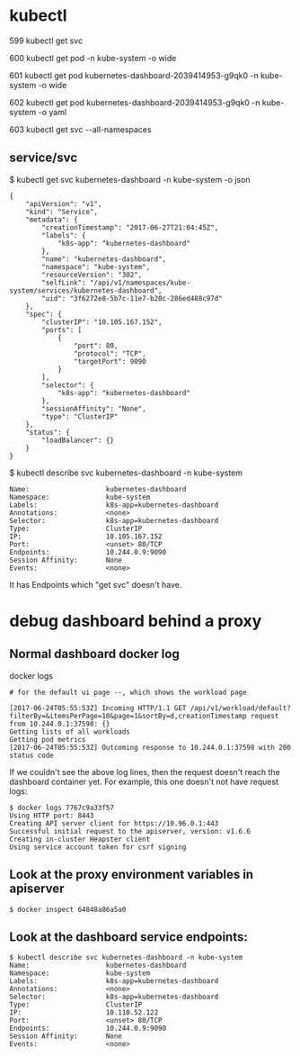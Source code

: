 # kubectl

  599  kubectl get svc
  
  600  kubectl get pod -n kube-system -o wide
  
  601  kubectl get pod kubernetes-dashboard-2039414953-g9qk0 -n kube-system -o wide
  
  602  kubectl get pod kubernetes-dashboard-2039414953-g9qk0 -n kube-system -o yaml
  
  603  kubectl get svc --all-namespaces

## service/svc
$  kubectl get svc kubernetes-dashboard -n kube-system -o json
```
{
    "apiVersion": "v1",
    "kind": "Service",
    "metadata": {
        "creationTimestamp": "2017-06-27T21:04:45Z",
        "labels": {
            "k8s-app": "kubernetes-dashboard"
        },
        "name": "kubernetes-dashboard",
        "namespace": "kube-system",
        "resourceVersion": "302",
        "selfLink": "/api/v1/namespaces/kube-system/services/kubernetes-dashboard",
        "uid": "3f6272e8-5b7c-11e7-b20c-286ed488c97d"
    },
    "spec": {
        "clusterIP": "10.105.167.152",
        "ports": [
            {
                "port": 80,
                "protocol": "TCP",
                "targetPort": 9090
            }
        ],
        "selector": {
            "k8s-app": "kubernetes-dashboard"
        },
        "sessionAffinity": "None",
        "type": "ClusterIP"
    },
    "status": {
        "loadBalancer": {}
    }
}
```

$ kubectl describe svc kubernetes-dashboard -n kube-system
```
Name:                   kubernetes-dashboard
Namespace:              kube-system
Labels:                 k8s-app=kubernetes-dashboard
Annotations:            <none>
Selector:               k8s-app=kubernetes-dashboard
Type:                   ClusterIP
IP:                     10.105.167.152
Port:                   <unset> 80/TCP
Endpoints:              10.244.0.9:9090
Session Affinity:       None
Events:                 <none>
```
It has Endpoints which "get svc" doesn't have.

# debug dashboard behind a proxy

## Normal dashboard docker log
docker logs <dashboard container id>
```
# for the default ui page --, which shows the workload page

[2017-06-24T05:55:53Z] Incoming HTTP/1.1 GET /api/v1/workload/default?filterBy=&itemsPerPage=10&page=1&sortBy=d,creationTimestamp request from 10.244.0.1:37598: {}
Getting lists of all workloads
Getting pod metrics
[2017-06-24T05:55:53Z] Outcoming response to 10.244.0.1:37598 with 200 status code
```
If we couldn't see the above log lines, then the request doesn't reach the dashboard container yet.
For example, this one doesn't not have request logs:
```
$ docker logs 7767c9a33f57
Using HTTP port: 8443
Creating API server client for https://10.96.0.1:443
Successful initial request to the apiserver, version: v1.6.6
Creating in-cluster Heapster client
Using service account token for csrf signing
```

## Look at the proxy environment variables in apiserver
```
$ docker inspect 64848a86a5a0

```

## Look at the dashboard service endpoints:
```
$ kubectl describe svc kubernetes-dashboard -n kube-system
Name:                   kubernetes-dashboard
Namespace:              kube-system
Labels:                 k8s-app=kubernetes-dashboard
Annotations:            <none>
Selector:               k8s-app=kubernetes-dashboard
Type:                   ClusterIP
IP:                     10.110.52.122
Port:                   <unset> 80/TCP
Endpoints:              10.244.0.9:9090
Session Affinity:       None
Events:                 <none>
```
